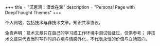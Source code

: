+++
title = "沉思涧：潜龙在渊"
description = "Personal Page with DeepThought Themes"
+++

个人网站，包括技术与非技术文章。知识共享协议。

免责声明：技术文章只在自己的学习或工作环境中测试验证过，仅供参考；
非技术文章只代表当时写作时的心境与情感外化，不代表永恒的价值与立场取向。
